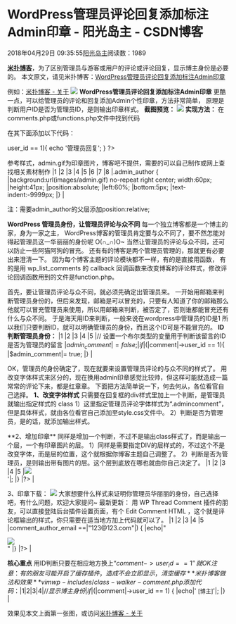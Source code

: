 
# WordPress管理员评论回复添加标注Admin印章 - 阳光岛主 - CSDN博客

2018年04月29日 09:35:55[阳光岛主](https://me.csdn.net/sunboy_2050)阅读数：1989


**[米扑博客](https://blog.mimvp.com)**，为了区别管理员与游客或用户的评论或评论回复，显示博主身份是必要的。
本文原文，请见米扑博客：[WordPress管理员评论回复添加标注Admin印章](https://blog.mimvp.com/article/21886.html)

例如：[米扑博客 - 关于](https://blog.mimvp.com/about/)
![](https://blog.mimvp.com/wp-content/uploads/2018/04/wordpress-guan-li-yuan-ping-lun-hui-fu-tian-jia-biao-zhu-admin-yin-zhang-00.png)
**WordPress管理员评论回复添加标注Admin印章**
更酷一点，可以给管理员的评论和回复添加Admin个性印章，方法非常简单，
原理是判断用户ID是否为管理员ID，是则输出印章样式。
**截图预览：**
![](https://blog.mimvp.com/wp-content/uploads/2018/04/wordpress-guan-li-yuan-ping-lun-hui-fu-tian-jia-biao-zhu-admin-yin-zhang-01.png)
**实现方法：**
在comments.php或functions.php文件中找到代码
<?php comment_text(); ?>
在其下面添加以下代码：
<?php if($comment->user_id == 1){ echo '<span class="admin_author">管理员回复</span>'; } ?>
参考样式，admin.gif为印章图片，博客吧不提供，需要的可以自己制作或网上查找相关素材制作
|1
|2
|3
|4
|5
|6
|7
|8
|.admin_author {
|background:url(images/admin.gif) no-repeat right center; width:60px;
|height:41px;
|position:absolute;
|left:60%;
|bottom:5px;
|text-indent:-9999px;
|}
|

注：需要admin_author的父层添加position:relative;

**WordPress 管理员身份，让管理员评论与众不同**
每一个独立博客都是一个博主的家，身为一家之主，
WordPress博客的管理员肯定要与众不同了，要不然怎能对得起管理员这一华丽丽的身份呢 O(∩_∩)O~
当然让管理员的评论与众不同，还可以防止一些阿猫阿狗的冒充。
还有有的博客是两个管理员管理的，那就更有必要出来澄清一下。
因为每个博客主题的评论模块都不一样，有的是直接用函数，
有的是用 wp_list_comments 的 callback 回调函数来改变博客的评论样式，修改评论回调函数用到的文件是function.php。

首先，要让管理员评论与众不同，就必须先确定出管理员来。
一开始用邮箱来判断管理员身份的，但后来发现，邮箱是可以冒充的，只要有人知道了你的邮箱那么他就可以冒充管理员来使用，所以用邮箱来判断，被否定了，否则谁都能冒充还有什么与众不同。
于是海天用ID来判断，一般来说在wordpress中管理员的ID是1
所以我们只要判断ID，就可以明确管理员的身份，而且这个ID可是不能冒充的。
**ID判断管理员身份：**
|1
|2
|3
|4
|5
|// 设置一个布尔类型的变量用于判断该留言的ID是否为管理员的留言
|$admin_comment|= false;
|if|(|$comment|->user_id == 1){
|$admin_comment|= true;
|}
|

OK，管理员的身份确定了，现在就要来设置管理员评论的与众不同的样式了。
用改变字体样式来区分的，现在换用admin印章感觉比较帅，但这样可能就造成一篇常常的评论下来，都是红章章。
下面把方法简单说一下，何去何从，各位看官自己选择。
**1、改变字体样式**
只需要在回复框的div样式里加上一个判断，是管理员就输出指定样式的 class
1）这里指定管理员评论字体样式为“.admincomment”，但是具体样式，就由各位看官自己添加至style.css文件中。
2）判断是否为管理员，是的话，就添加输出样式。
<div id="comment-<?php comment_ID(); ?>" class="<?php if($admin_comment) echo 'admincomment';?>">
**2、增加印章**
同样是增加一个判断，不过不是输出class样式了，而是输出一个层，一个有印章图片的层。
1）同样是需要指定DIV的层样式的，不过这个不是改变字体，而是层的位置，这个就根据你博客主题自己调整了。
2）判断是否为管理员，是则输出带有图片的层。这个层到底放在哪也就由你自己决定了。
|1
|2
|3
|4
|5
|<?php
|if|(|$admin_comment|) {
|echo|'<div><img src="http://blog.haitianhome.com/wp-content/themes/prowerV3.1/image/admin.gif"></div>'|;
|}
|?>
|

3、印章下载：
![](https://blog.mimvp.com/wp-content/uploads/2018/04/wordpress-guan-li-yuan-ping-lun-hui-fu-tian-jia-biao-zhu-admin-yin-zhang-02.gif)
大家想要什么样式来证明你管理员华丽丽的身份，自己选择吧，有什么问题，欢迎大家提问~
最新更新：
用 WP Thread Comment 插件的朋友，可以直接登陆后台插件设置页面，有个 Edit Comment HTML ，这个就是评论框输出的样式，你只需要在适当地方加上代码就可以了。
|1
|2
|3
|4
|5
|<?php
|if|(|$comment|->comment_author_email ==|"123@123.com"|) {
|echo|"<div><img src='http://blog.haitianhome.com/wp-content/themes/prowerV3.1/image/admin.gif'></div>"
|}
|?>
|

**核心重点**
用ID判断只要在相应地方换上“$comment->user_id == 1”  就OK
注意：有的朋友可能开启了缓存插件，造成不会立即显示，清空缓存
**米扑博客做法和效果**
vim wp-includes/class-walker-comment.php
添加代码：
|1
|2
|3
|4
|// 显示博主身份
|if|(|$comment|->user_id == 1) {
|echo|' <span style="font-size: 0.9em; font-weight:normal; color:\#aaa">[博主]</span>'|;
|}
|

效果见本文上面第一张图，或访问[米扑博客 - 关于](https://blog.mimvp.com/about/)




